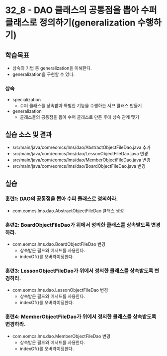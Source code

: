 # 32_8 - DAO 클래스의 공통점을 뽑아 수퍼 클래스로 정의하기(generalization 수행하기)

## 학습목표

- 상속의 기법 중 generalization을 이해한다.
- generalization을 구현할 수 있다.

### 상속

- specialization
  - 수퍼 클래스를 상속받아 특별한 기능을 수행하는 서브 클래스 만들기
- generalization
  - 클래스들의 공통점을 뽑아 수퍼 클래스로 만든 후에 상속 관계 맺기

## 실습 소스 및 결과

- src/main/java/com/eomcs/lms/dao/AbstractObjectFileDao.java 추가
- src/main/java/com/eomcs/lms/dao/LessonObjectFileDao.java 변경
- src/main/java/com/eomcs/lms/dao/MemberObjectFileDao.java 변경
- src/main/java/com/eomcs/lms/dao/BoardObjectFileDao.java 변경

## 실습  

### 훈련1: DAO의 공통점을 뽑아 수퍼 클래스로 정의하라.

- com.eomcs.lms.dao.AbstractObjectFileDao 클래스 생성

### 훈련2: BoardObjectFileDao가 위에서 정의한 클래스를 상속받도록 변경하라.

- com.eomcs.lms.dao.BoardObjectFileDao 변경
    - 상속받은 필드와 메서드를 사용한다.
    - indexOf()를 오버라이딩한다.

### 훈련3: LessonObjectFileDao가 위에서 정의한 클래스를 상속받도록 변경하라.

- com.eomcs.lms.dao.LessonObjectFileDao 변경
    - 상속받은 필드와 메서드를 사용한다.
    - indexOf()를 오버라이딩한다.

### 훈련4: MemberObjectFileDao가 위에서 정의한 클래스를 상속받도록 변경하라.

- com.eomcs.lms.dao.MemberObjectFileDao 변경
    - 상속받은 필드와 메서드를 사용한다.
    - indexOf()를 오버라이딩한다.